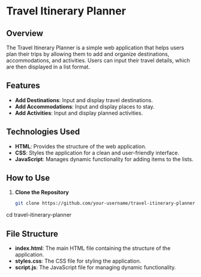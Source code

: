 # Travel Itinerary Planner

## Overview

The Travel Itinerary Planner is a simple web application that helps users plan their trips by allowing them to add and organize destinations, accommodations, and activities. Users can input their travel details, which are then displayed in a list format.

## Features

- **Add Destinations**: Input and display travel destinations.
- **Add Accommodations**: Input and display places to stay.
- **Add Activities**: Input and display planned activities.

## Technologies Used

- **HTML**: Provides the structure of the web application.
- **CSS**: Styles the application for a clean and user-friendly interface.
- **JavaScript**: Manages dynamic functionality for adding items to the lists.

## How to Use

1. **Clone the Repository**

   ```bash
   git clone https://github.com/your-username/travel-itinerary-planner.git
cd travel-itinerary-planner

## File Structure

- **index.html**: The main HTML file containing the structure of the application.
- **styles.css**: The CSS file for styling the application.
- **script.js**: The JavaScript file for managing dynamic functionality.
